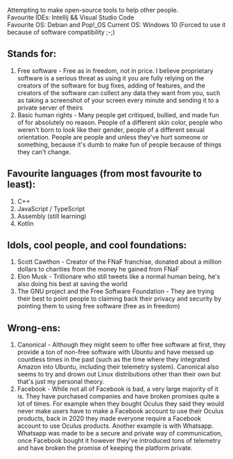 Attempting to make open-source tools to help other people.<br>
Favourite IDEs: Intellij && Visual Studio Code<br>
Favourite OS: Debian and Pop!_OS
Current OS: Windows 10 (Forced to use it because of software compatibility ;-;)

## Stands for:
  1. Free software - Free as in freedom, not in price. I believe proprietary software is a serious threat as using it you are fully relying on the creators of the software for bug fixes, adding of features, and the creators of the software can collect any data they want from you, such as taking a screenshot of your screen every minute and sending it to a private server of theirs
  2. Basic human rights - Many people get critiqued, bullied, and made fun of for absolutely no reason. People of a different skin color, people who weren't born to look like their gender, people of a different sexual orientation. People are people and unless they've hurt someone or something, because it's dumb to make fun of people because of things they can't change.

## Favourite languages (from most favourite to least):
  1. C++
  2. JavaScript / TypeScript
  3. Assembly (still learning)
  4. Kotlin
## Idols, cool people, and cool foundations:
  1. Scott Cawthon - Creator of the FNaF franchise, donated about a million dollars to charities from the money he gained from FNaF
  2. Elon Musk - Trillionare who still tweets like a normal human being, he's also doing his best at saving the world
  3. The GNU project and the Free Software Foundation - They are trying their best to point people to claiming back their privacy and security by pointing them to using free software (free as in freedom)
## Wrong-ens:
  1. Canonical - Although they might seem to offer free software at first, they provide a ton of non-free software with Ubuntu and have messed up countless times in the past (such as the time where they integrated Amazon into Ubuntu, including their telemetry system). Canonical also seems to try and drown out Linux distributions other than their own but that's just my personal theory.
  2. Facebook - While not all of Facebook is bad, a very large majority of it is. They have purchased companies and have broken promises quite a lot of times. For example when they bought Oculus they said they would never make users have to make a Facebook account to use their Oculus products, back in 2020 they made everyone require a Facebook account to use Oculus products. Another example is with Whatsapp. Whatsapp was made to be a secure and private way of communication, once Facebook bought it however they've introduced tons of telemetry and have broken the promise of keeping the platform private.

